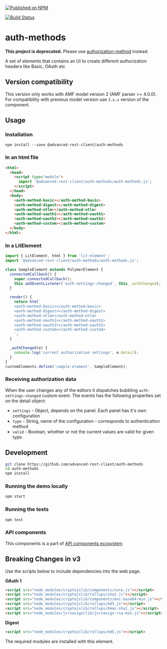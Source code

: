 [![Published on NPM](https://img.shields.io/npm/v/@advanced-rest-client/auth-methods.svg)](https://www.npmjs.com/package/@api-components/auth-methods)

[![Build Status](https://travis-ci.org/advanced-rest-client/auth-methods.svg?branch=stage)](https://travis-ci.org/advanced-rest-client/auth-methods)

# auth-methods
**This project is deprecated.** Please use [authorization-method](https://github.com/advanced-rest-client/authorization-method) instead.

A set of elements that contains an UI to create different authorization headers like Basic, OAuth etc

## Version compatibility

This version only works with AMF model version 2 (AMF parser >= 4.0.0).
For compatibility with previous model version use `3.x.x` version of the component.

## Usage

### Installation
```
npm install --save @advanced-rest-client/auth-methods
```

### In an html file

```html
<html>
  <head>
    <script type="module">
      import '@advanced-rest-client/auth-methods/auth-methods.js';
    </script>
  </head>
  <body>
    <auth-method-basic></auth-method-basic>
    <auth-method-digest></auth-method-digest>
    <auth-method-ntlm></auth-method-ntlm>
    <auth-method-oauth1></auth-method-oauth1>
    <auth-method-oauth2></auth-method-oauth2>
    <auth-method-custom></auth-method-custom>
  </body>
</html>
```

### In a LitElement

```js
import { LitElement, html } from 'lit-element';
import '@advanced-rest-client/auth-methods/auth-methods.js';

class SampleElement extends PolymerElement {
  connectedCallback() {
    super.connectedCallback();
    this.addEventListener('auth-settings-changed', this._authChanged);
  }

  render() {
    return html`
    <auth-method-basic></auth-method-basic>
    <auth-method-digest></auth-method-digest>
    <auth-method-ntlm></auth-method-ntlm>
    <auth-method-oauth1></auth-method-oauth1>
    <auth-method-oauth2></auth-method-oauth2>
    <auth-method-custom></auth-method-custom>
    `;
  }

  _authChanged(e) {
    console.log('current authorization settings', e.detail);
  }
}
customElements.define('sample-element', SampleElement);
```

### Receiving authorization data

When the user changes any of the editors it dispatches bubbling `auth-settings-changed` custom event.
The events has the following properties set on the detail object:

-   `settings` - Object, depends on the panel. Each panel has it's own configuration
-   `type` - String, name of the configuration - corresponds to authentication method
-   `valid` - Boolean, whether or not the current values are valid for given type.


## Development

```sh
git clone https://github.com/advanced-rest-client/auth-methods
cd auth-methods
npm install
```

### Running the demo locally

```sh
npm start
```

### Running the tests
```sh
npm test
```

### API components

This components is a part of [API components ecosystem](https://elements.advancedrestclient.com/)


## Breaking Changes in v3

Use the scripts below to include dependencies into the web page.

**OAuth 1**

```html
<script src="node_modules/cryptojslib/components/core.js"></script>
<script src="node_modules/cryptojslib/rollups/sha1.js"></script>
<script src="node_modules/cryptojslib/components/enc-base64-min.js"></script>
<script src="node_modules/cryptojslib/rollups/md5.js"></script>
<script src="node_modules/cryptojslib/rollups/hmac-sha1.js"></script>
<script src="node_modules/jsrsasign/lib/jsrsasign-rsa-min.js"></script>
```

**Digest**

```html
<script src="node_modules/cryptojslib/rollups/md5.js"></script>
```

The required modules are installed with this element.
